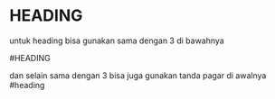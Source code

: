 HEADING
===
untuk heading bisa gunakan sama dengan 3 di bawahnya

#HEADING

dan selain sama dengan 3 bisa juga gunakan tanda pagar di awalnya #heading

